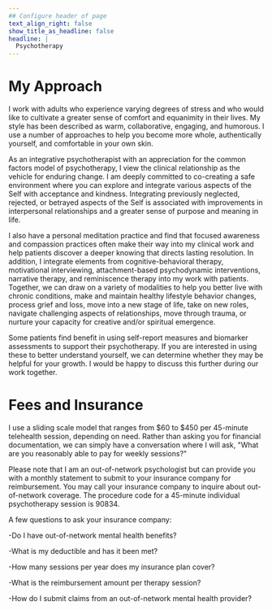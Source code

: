 ```yaml
---
## Configure header of page
text_align_right: false
show_title_as_headline: false
headline: |
  Psychotherapy
---
```


<!-- this is a subheadline -->
# My Approach

I work with adults who experience varying degrees of stress and who would like to cultivate a greater sense of comfort and equanimity in their lives. My style has been described as warm, collaborative, engaging, and humorous. I use a number of approaches to help you become more whole, authentically yourself, and comfortable in your own skin.

As an integrative psychotherapist with an appreciation for the common factors model of psychotherapy, I view the clinical relationship as the vehicle for enduring change. I am deeply committed to co-creating a safe environment where you can explore and integrate various aspects of the Self with acceptance and kindness. Integrating previously neglected, rejected, or betrayed aspects of the Self is associated with improvements in interpersonal relationships and a greater sense of purpose and meaning in life.

I also have a personal meditation practice and find that focused awareness and compassion practices often make their way into my clinical work and help patients discover a deeper knowing that directs lasting resolution. In addition, I integrate elements from cognitive-behavioral therapy, motivational interviewing, attachment-based psychodynamic interventions, narrative therapy, and reminiscence therapy into my work with patients. Together, we can draw on a variety of modalities to help you better live with chronic conditions, make and maintain healthy lifestyle behavior changes, process grief and loss, move into a new stage of life, take on new roles, navigate challenging aspects of relationships, move through trauma, or nurture your capacity for creative and/or spiritual emergence.

Some patients find benefit in using self-report measures and biomarker assessments to support their psychotherapy. If you are interested in using these to better understand yourself, we can determine whether they may be helpful for your growth. I would be happy to discuss this further during our work together.

# Fees and Insurance

I use a sliding scale model that ranges from \$60 to \$450 per 45-minute telehealth session, depending on need. Rather than asking you for financial documentation, we can simply have a conversation where I will ask, "What are you reasonably able to pay for weekly sessions?"

Please note that I am an out-of-network psychologist but can provide you with a monthly statement to submit to your insurance company for reimbursement. You may call your insurance company to inquire about out-of-network coverage. The procedure code for a 45-minute individual psychotherapy session is 90834.

A few questions to ask your insurance company:

-Do I have out-of-network mental health benefits?

-What is my deductible and has it been met?

-How many sessions per year does my insurance plan cover?

-What is the reimbursement amount per therapy session?

-How do I submit claims from an out-of-network mental health provider?


























